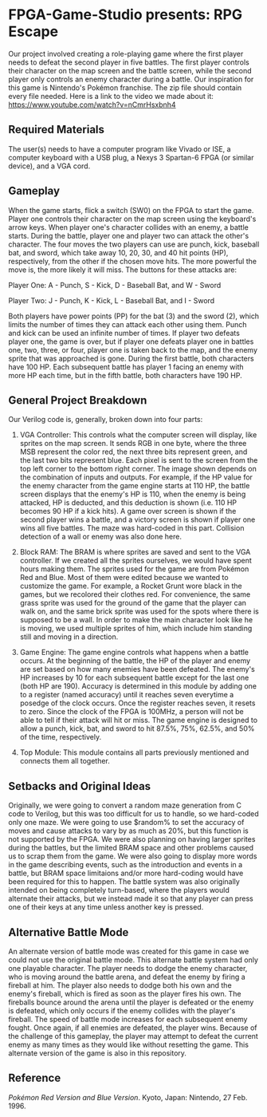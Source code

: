 # FPGA-Game-Studio presents: RPG Escape
Our project involved creating a role-playing game where the first player needs to defeat the second player in five battles.  The first player controls their character on the map screen and the battle screen, while the second player only controls an enemy character during a battle.  Our inspiration for this game is Nintendo's Pokémon franchise.  The zip file should contain every file needed.  Here is a link to the video we made about it: https://www.youtube.com/watch?v=nCmrHsxbnh4

## Required Materials
The user(s) needs to have a computer program like Vivado or ISE, a computer keyboard with a USB plug, a Nexys 3 Spartan-6 FPGA (or similar device), and a VGA cord.

## Gameplay
When the game starts, flick a switch (SW0) on the FPGA to start the game.  Player one controls their character on the map screen using the keyboard's arrow keys.  When player one's character collides with an enemy, a battle starts.  During the battle, player one and player two can attack the other's character.  The four moves the two players can use are punch, kick, baseball bat, and sword, which take away 10, 20, 30, and 40 hit points (HP), respectively, from the other if the chosen move hits. The more powerful the move is, the more likely it will miss.  The buttons for these attacks are:

Player One: A - Punch, S - Kick, D - Baseball Bat, and W - Sword

Player Two: J - Punch, K - Kick, L - Baseball Bat, and I - Sword

Both players have power points (PP) for the bat (3) and the sword (2), which limits the number of times they can attack each other using them.  Punch and kick can be used an infinite number of times.  If player two defeats player one, the game is over, but if player one defeats player one in battles one, two, three, or four, player one is taken back to the map, and the enemy sprite that was approached is gone.  During the first battle, both characters have 100 HP.  Each subsequent battle has player 1 facing an enemy with more HP each time, but in the fifth battle, both characters have 190 HP.

## General Project Breakdown
Our Verilog code is, generally, broken down into four parts:

1) VGA Controller: This controls what the computer screen will display, like sprites on the map screen.  It sends RGB in one byte, where the three MSB represent the color red, the next three bits represent green, and the last two bits represent blue.  Each pixel is sent to the screen from the top left corner to the bottom right corner.  The image shown depends on the combination of inputs and outputs.  For example, if the HP value for the enemy character from the game engine starts at 110 HP, the battle screen displays that the enemy's HP is 110, when the enemy is being attacked, HP is deducted, and this deduction is shown (i.e. 110 HP becomes 90 HP if a kick hits).  A game over screen is shown if the second player wins a battle, and a victory screen is shown if player one wins all five battles.  The maze was hard-coded in this part.  Collision detection of a wall or enemy was also done here.

2) Block RAM: The BRAM is where sprites are saved and sent to the VGA controller.  If we created all the sprites ourselves, we would have spent hours making them.  The sprites used for the game are from Pokémon Red and Blue.  Most of them were edited because we wanted to customize the game.  For example, a Rocket Grunt wore black in the games, but we recolored their clothes red.  For convenience, the same grass sprite was used for the ground of the game that the player can walk on, and the same brick sprite was used for the spots where there is supposed to be a wall.  In order to make the main character look like he is moving, we used multiple sprites of him, which include him standing still and moving in a direction.

3) Game Engine: The game engine controls what happens when a battle occurs.  At the beginning of the battle, the HP of the player and enemy are set based on how many enemies have been defeated.  The enemy's HP increases by 10 for each subsequent battle except for the last one (both HP are 190).  Accuracy is determined in this module by adding one to a register (named accuracy) until it reaches seven everytime a posedge of the clock occurs.  Once the register reaches seven, it resets to zero.  Since the clock of the FPGA is 100MHz, a person will not be able to tell if their attack will hit or miss.  The game engine is designed to allow a punch, kick, bat, and sword to hit 87.5%, 75%, 62.5%, and 50% of the time, respectively.

4) Top Module: This module contains all parts previously mentioned and connects them all together.

## Setbacks and Original Ideas
Originally, we were going to convert a random maze generation from C code to Verilog, but this was too difficult for us to handle, so we hard-coded only one maze.  We were going to use $random% to set the accuracy of moves and cause attacks to vary by as much as 20%, but this function is not supported by the FPGA.  We were also planning on having larger sprites during the battles, but the limited BRAM space and other problems caused us to scrap them from the game.  We were also going to display more words in the game describing events, such as the introduction and events in a battle, but BRAM space limitaions and/or more hard-coding would have been required for this to happen. The battle system was also originally intended on being completely turn-based, where the players would alternate their attacks, but we instead made it so that any player can press one of their keys at any time unless another key is pressed.

## Alternative Battle Mode
An alternate version of battle mode was created for this game in case we could not use the original battle mode.  This alternate battle system had only one playable character.  The player needs to dodge the enemy character, who is moving around the battle arena, and defeat the enemy by firing a fireball at him.  The player also needs to dodge both his own and the enemy's fireball, which is fired as soon as the player fires his own.  The fireballs bounce around the arena until the player is defeated or the enemy is defeated, which only occurs if the enemy collides with the player's fireball.  The speed of battle mode increases for each subsequent enemy fought.  Once again, if all enemies are defeated, the player wins.  Because of the challenge of this gameplay, the player may attempt to defeat the current enemy as many times as they would like without resetting the game.  This alternate version of the game is also in this repository.

## Reference
*Pokémon Red Version and Blue Version*. Kyoto, Japan: Nintendo, 27 Feb. 1996.

